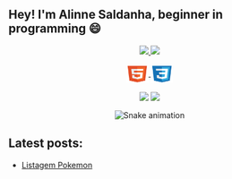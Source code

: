 ## Hey! I'm Alinne Saldanha, beginner in programming 😄

<div align="center">
   <a href="https://github.com/alinne-saldanha">
   <img height="160em" src="https://github-readme-stats.vercel.app/api?username=alinne-saldanha&show_icons=true&theme=jolly&include_all_commits=true&count_private=true"/>
   <img height="110em" src="https://github-readme-stats.vercel.app/api/top-langs/?username=alinne-saldanha&layout=compact&langs_count=6&theme=jolly"/>
</div>

<div align="center" style="display: inline_block" valign="top"><br>
  <img align="center" alt="ally-HTML" height="30" width="40" src="https://raw.githubusercontent.com/devicons/devicon/master/icons/html5/html5-original.svg">
  <img align="center" alt="ally-CSS" height="30" width="40" src="https://raw.githubusercontent.com/devicons/devicon/master/icons/css3/css3-original.svg">
</div><br>


<div align="center">
  <a href="https://instagram.com/alinnesaldanha_" target="_blank"><img src="https://img.shields.io/badge/-Instagram-%23E4405F?style=for-the-badge&logo=instagram&logoColor=white" target="_blank"></a>
  <a href = "mailto:alinnesaldanha.dev@gmail.com"><img src="https://img.shields.io/badge/-Gmail-%23333?style=for-the-badge&logo=gmail&logoColor=white" target="_blank"></a>  
</div>

<div align="center">
   
![Snake animation](https://github.com/alinne-saldanha/alinne-saldanha/blob/output/github-contribution-grid-snake.svg)
   
</div>

## Latest posts:
- [Listagem Pokemon](https://alinne-saldanha.github.io/projeto-listagem-pokemon/)
